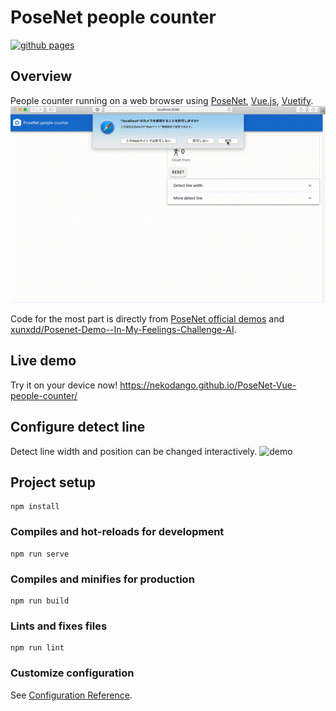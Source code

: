 # PoseNet people counter

[![github pages](https://github.com/nekodango/PoseNet-Vue-people-counter/workflows/github%20pages/badge.svg)](https://github.com/nekodango/PoseNet-Vue-people-counter/actions?query=workflow%3A%22github+pages%22)

## Overview
People counter running on a web browser using [PoseNet](https://github.com/tensorflow/tfjs-models/tree/master/posenet), [Vue.js](https://vuejs.org/), [Vuetify](https://vuetifyjs.com/).
![demo](demos/sample1.gif)

Code for the most part is directly from [PoseNet official demos](https://github.com/tensorflow/tfjs-models/tree/master/posenet/demos) and [xunxdd/Posenet-Demo--In-My-Feelings-Challenge-AI](https://github.com/xunxdd/Posenet-Demo--In-My-Feelings-Challenge-AI).

## Live demo
Try it on your device now!
https://nekodango.github.io/PoseNet-Vue-people-counter/

## Configure detect line
Detect line width and position can be changed interactively.
![demo](demos/sample2.gif)

## Project setup
```
npm install
```

### Compiles and hot-reloads for development
```
npm run serve
```

### Compiles and minifies for production
```
npm run build
```

### Lints and fixes files
```
npm run lint
```

### Customize configuration
See [Configuration Reference](https://cli.vuejs.org/config/).
